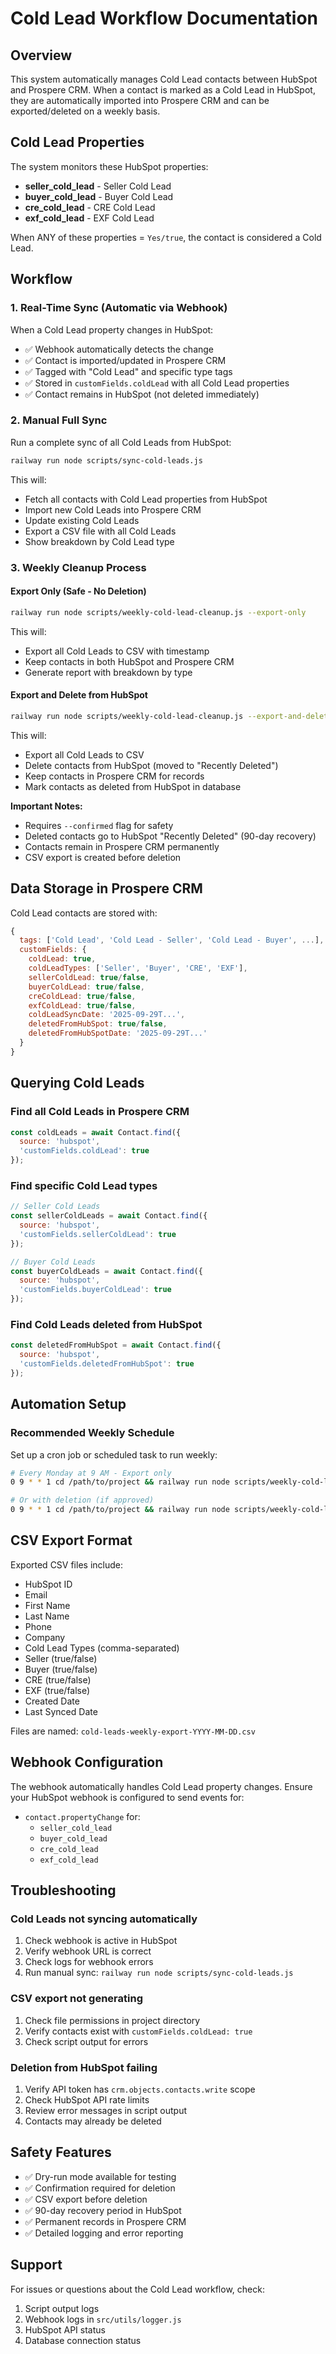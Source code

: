 # Cold Lead Workflow Documentation

## Overview

This system automatically manages Cold Lead contacts between HubSpot and Prospere CRM. When a contact is marked as a Cold Lead in HubSpot, they are automatically imported into Prospere CRM and can be exported/deleted on a weekly basis.

## Cold Lead Properties

The system monitors these HubSpot properties:

- **seller_cold_lead** - Seller Cold Lead
- **buyer_cold_lead** - Buyer Cold Lead  
- **cre_cold_lead** - CRE Cold Lead
- **exf_cold_lead** - EXF Cold Lead

When ANY of these properties = `Yes/true`, the contact is considered a Cold Lead.

## Workflow

### 1. Real-Time Sync (Automatic via Webhook)

When a Cold Lead property changes in HubSpot:
- ✅ Webhook automatically detects the change
- ✅ Contact is imported/updated in Prospere CRM
- ✅ Tagged with "Cold Lead" and specific type tags
- ✅ Stored in `customFields.coldLead` with all Cold Lead properties
- ✅ Contact remains in HubSpot (not deleted immediately)

### 2. Manual Full Sync

Run a complete sync of all Cold Leads from HubSpot:

```bash
railway run node scripts/sync-cold-leads.js
```

This will:
- Fetch all contacts with Cold Lead properties from HubSpot
- Import new Cold Leads into Prospere CRM
- Update existing Cold Leads
- Export a CSV file with all Cold Leads
- Show breakdown by Cold Lead type

### 3. Weekly Cleanup Process

#### Export Only (Safe - No Deletion)

```bash
railway run node scripts/weekly-cold-lead-cleanup.js --export-only
```

This will:
- Export all Cold Leads to CSV with timestamp
- Keep contacts in both HubSpot and Prospere CRM
- Generate report with breakdown by type

#### Export and Delete from HubSpot

```bash
railway run node scripts/weekly-cold-lead-cleanup.js --export-and-delete --confirmed
```

This will:
- Export all Cold Leads to CSV
- Delete contacts from HubSpot (moved to "Recently Deleted")
- Keep contacts in Prospere CRM for records
- Mark contacts as deleted from HubSpot in database

**Important Notes:**
- Requires `--confirmed` flag for safety
- Deleted contacts go to HubSpot "Recently Deleted" (90-day recovery)
- Contacts remain in Prospere CRM permanently
- CSV export is created before deletion

## Data Storage in Prospere CRM

Cold Lead contacts are stored with:

```javascript
{
  tags: ['Cold Lead', 'Cold Lead - Seller', 'Cold Lead - Buyer', ...],
  customFields: {
    coldLead: true,
    coldLeadTypes: ['Seller', 'Buyer', 'CRE', 'EXF'],
    sellerColdLead: true/false,
    buyerColdLead: true/false,
    creColdLead: true/false,
    exfColdLead: true/false,
    coldLeadSyncDate: '2025-09-29T...',
    deletedFromHubSpot: true/false,
    deletedFromHubSpotDate: '2025-09-29T...'
  }
}
```

## Querying Cold Leads

### Find all Cold Leads in Prospere CRM

```javascript
const coldLeads = await Contact.find({
  source: 'hubspot',
  'customFields.coldLead': true
});
```

### Find specific Cold Lead types

```javascript
// Seller Cold Leads
const sellerColdLeads = await Contact.find({
  source: 'hubspot',
  'customFields.sellerColdLead': true
});

// Buyer Cold Leads
const buyerColdLeads = await Contact.find({
  source: 'hubspot',
  'customFields.buyerColdLead': true
});
```

### Find Cold Leads deleted from HubSpot

```javascript
const deletedFromHubSpot = await Contact.find({
  source: 'hubspot',
  'customFields.deletedFromHubSpot': true
});
```

## Automation Setup

### Recommended Weekly Schedule

Set up a cron job or scheduled task to run weekly:

```bash
# Every Monday at 9 AM - Export only
0 9 * * 1 cd /path/to/project && railway run node scripts/weekly-cold-lead-cleanup.js --export-only

# Or with deletion (if approved)
0 9 * * 1 cd /path/to/project && railway run node scripts/weekly-cold-lead-cleanup.js --export-and-delete --confirmed
```

## CSV Export Format

Exported CSV files include:

- HubSpot ID
- Email
- First Name
- Last Name
- Phone
- Company
- Cold Lead Types (comma-separated)
- Seller (true/false)
- Buyer (true/false)
- CRE (true/false)
- EXF (true/false)
- Created Date
- Last Synced Date

Files are named: `cold-leads-weekly-export-YYYY-MM-DD.csv`

## Webhook Configuration

The webhook automatically handles Cold Lead property changes. Ensure your HubSpot webhook is configured to send events for:

- `contact.propertyChange` for:
  - `seller_cold_lead`
  - `buyer_cold_lead`
  - `cre_cold_lead`
  - `exf_cold_lead`

## Troubleshooting

### Cold Leads not syncing automatically

1. Check webhook is active in HubSpot
2. Verify webhook URL is correct
3. Check logs for webhook errors
4. Run manual sync: `railway run node scripts/sync-cold-leads.js`

### CSV export not generating

1. Check file permissions in project directory
2. Verify contacts exist with `customFields.coldLead: true`
3. Check script output for errors

### Deletion from HubSpot failing

1. Verify API token has `crm.objects.contacts.write` scope
2. Check HubSpot API rate limits
3. Review error messages in script output
4. Contacts may already be deleted

## Safety Features

- ✅ Dry-run mode available for testing
- ✅ Confirmation required for deletion
- ✅ CSV export before deletion
- ✅ 90-day recovery period in HubSpot
- ✅ Permanent records in Prospere CRM
- ✅ Detailed logging and error reporting

## Support

For issues or questions about the Cold Lead workflow, check:
1. Script output logs
2. Webhook logs in `src/utils/logger.js`
3. HubSpot API status
4. Database connection status
